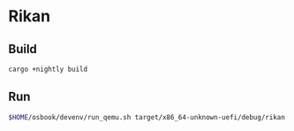 # Rikan

## Build

```bash
cargo +nightly build
```

## Run

```bash
$HOME/osbook/devenv/run_qemu.sh target/x86_64-unknown-uefi/debug/rikan.efi
```